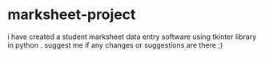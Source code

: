 # marksheet-project
i have created  a student marksheet data entry software using tkinter library in python . suggest me if any changes or suggestions are there ;)  
